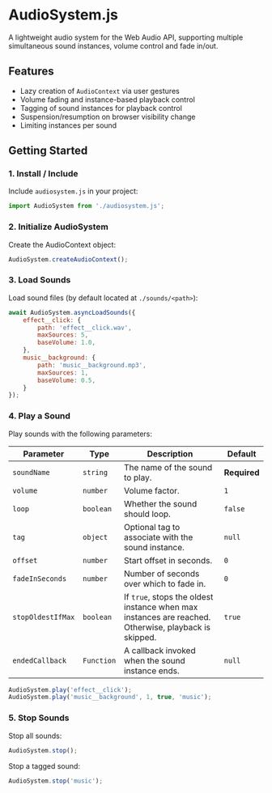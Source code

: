 # AudioSystem.js

A lightweight audio system for the Web Audio API, supporting multiple simultaneous sound instances, volume control and fade in/out.

## Features

- Lazy creation of `AudioContext` via user gestures
- Volume fading and instance-based playback control
- Tagging of sound instances for playback control
- Suspension/resumption on browser visibility change
- Limiting instances per sound

## Getting Started

### 1. Install / Include

Include `audiosystem.js` in your project:

```js
import AudioSystem from './audiosystem.js';
```

### 2. Initialize AudioSystem

Create the AudioContext object:

```js
AudioSystem.createAudioContext();
```

### 3. Load Sounds

Load sound files (by default located at `./sounds/<path>`):

```js
await AudioSystem.asyncLoadSounds({
    effect__click: {
        path: 'effect__click.wav',
        maxSources: 5,
        baseVolume: 1.0,
    },
    music__background: {
        path: 'music__background.mp3',
        maxSources: 1,
        baseVolume: 0.5,
    }
});
```

### 4. Play a Sound

Play sounds with the following parameters:

| Parameter         | Type       | Description                                                                                          | Default      |
| ----------------- | ---------- | ---------------------------------------------------------------------------------------------------- | ------------ |
| `soundName`       | `string`   | The name of the sound to play.                                                                       | **Required** |
| `volume`          | `number`   | Volume factor.                                                                                       | `1`          |
| `loop`            | `boolean`  | Whether the sound should loop.                                                                       | `false`      |
| `tag`             | `object`   | Optional tag to associate with the sound instance.                                                   | `null`       |
| `offset`          | `number`   | Start offset in seconds.                                                                             | `0`          |
| `fadeInSeconds`   | `number`   | Number of seconds over which to fade in.                                                             | `0`          |
| `stopOldestIfMax` | `boolean`  | If `true`, stops the oldest instance when max instances are reached. Otherwise, playback is skipped. | `true`       |
| `endedCallback`   | `Function` | A callback invoked when the sound instance ends.                                                     | `null`       |

```js
AudioSystem.play('effect__click');
AudioSystem.play('music__background', 1, true, 'music');
```

### 5. Stop Sounds

Stop all sounds:

```js
AudioSystem.stop();
```

Stop a tagged sound:

```js
AudioSystem.stop('music');
```
